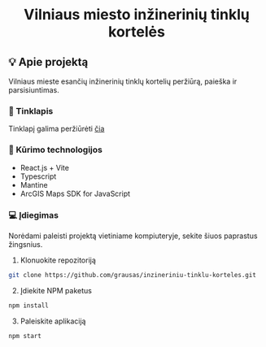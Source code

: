 <br />
<p align="center">
  <h1 align="center">Vilniaus miesto inžinerinių tinklų kortelės</h1>
</p>

<!-- APIE PROJEKTĄ -->

## :bulb: Apie projektą

Vilniaus mieste esančių inžinerinių tinklų kortelių peržiūrą, paieška ir parsisiuntimas.

### :mag_right: Tinklapis

Tinklapį galima peržiūrėti <a href="https://inzkort.vplanas.lt/">čia</a>

### :hammer: Kūrimo technologijos

- React.js + Vite
- Typescript
- Mantine
- ArcGIS Maps SDK for JavaScript

### :computer: Įdiegimas

Norėdami paleisti projektą vietiniame kompiuteryje, sekite šiuos paprastus žingsnius.

1. Klonuokite repozitoriją

```sh
git clone https://github.com/grausas/inzineriniu-tinklu-korteles.git
```

2. Įdiekite NPM paketus

```sh
npm install
```

3. Paleiskite aplikaciją

```sh
npm start
```
